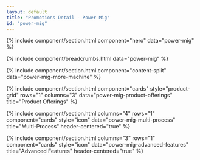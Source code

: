 ```yaml
---
layout: default
title: "Promotions Detail - Power Mig"
id: "power-mig"
---
```


{% include component/section.html 
	component="hero" 
	data="power-mig" %}

{% include 
	component/breadcrumbs.html 
	data="power-mig" %}

{% include component/section.html
	component="content-split"
	data="power-mig-more-machine" %}

{% include component/section.html
    component="cards" 
	style="product-grid"
    rows="1"
    columns="3"
    data="power-mig-product-offerings"
    title="Product Offerings" %}

{% include component/section.html
	columns="4"
	rows="1"
	component="cards"
	style="icon"
	data="power-mig-multi-process"
	title="Multi-Process"
	header-centered="true" %}

{% include component/section.html
	columns="3"
	rows="1"
	component="cards"
	style="icon"
	data="power-mig-advanced-features"
	title="Advanced Features"
	header-centered="true" %}